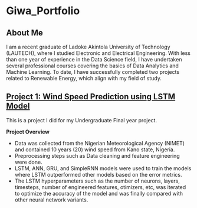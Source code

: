 # Giwa_Portfolio

## About Me
I am a recent graduate of Ladoke Akintola University of Technology (LAUTECH), where I studied Electronic and Electrical Engineering. With less than one year of experience in the Data Science field, I have undertaken several professional courses covering the basics of Data Analytics and Machine Learning. To date, I have successfully completed two projects related to Renewable Energy, which align with my field of study.

## [Project 1: Wind Speed Prediction using LSTM Model](https://github.com/Giwa-ibrahim/Giwa_Portfolio/blob/main/Wind_Speed_Prediction_Model.ipynb)

This is a project I did for my Undergraduate Final year project.

**Project Overview**
* Data was collected from the Nigerian Meteorological Agency (NIMET) and contained 10 years (20) wind speed from Kano state, Nigeria.
* Preprocessing steps such as Data cleaning and feature engineering were done.
* LSTM, ANN, GRU, and SimpleRNN models were used to train the models where LSTM outperformed other models based on the error metrics.
*  The LSTM hyperparameters such as the number of neurons, layers, timesteps, number of engineered features, otimizers, etc,  was iterated to optimize the accuracy of the model and was finally compared with other neural network variants.
